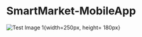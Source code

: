 # SmartMarket-MobileApp

  ![Test Image 1](https://github.com/KonigMachine/SmartMarket-MobileApp/blob/master/SS1.jpg){width=250px, height= 180px}

